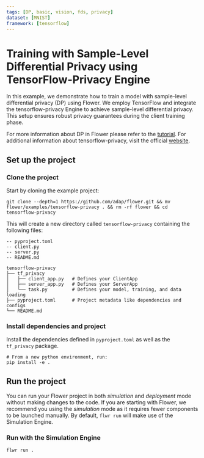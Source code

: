 ```yaml
---
tags: [DP, basic, vision, fds, privacy]
dataset: [MNIST]
framework: [tensorflow]
---
```


# Training with Sample-Level Differential Privacy using TensorFlow-Privacy Engine

In this example, we demonstrate how to train a model with sample-level differential privacy (DP) using Flower. We employ TensorFlow and integrate the tensorflow-privacy Engine to achieve sample-level differential privacy. This setup ensures robust privacy guarantees during the client training phase.

For more information about DP in Flower please refer to the [tutorial](https://flower.ai/docs/framework/how-to-use-differential-privacy.html). For additional information about tensorflow-privacy, visit the official [website](https://www.tensorflow.org/responsible_ai/privacy/guide).

## Set up the project
### Clone the project

Start by cloning the example project:

```shell
git clone --depth=1 https://github.com/adap/flower.git && mv flower/examples/tensorflow-privacy . && rm -rf flower && cd tensorflow-privacy
```

This will create a new directory called `tensorflow-privacy` containing the following files:

```shell
-- pyproject.toml
-- client.py
-- server.py
-- README.md
```

```shell
tensorflow-privacy
├── tf_privacy
│   ├── client_app.py   # Defines your ClientApp
│   ├── server_app.py   # Defines your ServerApp
│   └── task.py         # Defines your model, training, and data loading
├── pyproject.toml      # Project metadata like dependencies and configs
└── README.md
```

### Install dependencies and project

Install the dependencies defined in `pyproject.toml` as well as the `tf_privacy` package.

```shell
# From a new python environment, run:
pip install -e .
```

## Run the project

You can run your Flower project in both _simulation_ and _deployment_ mode without making changes to the code. If you are starting with Flower, we recommend you using the _simulation_ mode as it requires fewer components to be launched manually. By default, `flwr run` will make use of the Simulation Engine.

### Run with the Simulation Engine

```bash
flwr run .